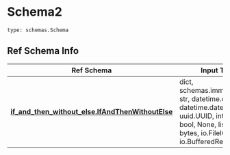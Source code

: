 # Schema2
```
type: schemas.Schema
```

## Ref Schema Info
Ref Schema | Input Type | Output Type
---------- | ---------- | -----------
[**if_and_then_without_else.IfAndThenWithoutElse**](../../../../../../../../../components/schema/if_and_then_without_else.md) | dict, schemas.immutabledict, str, datetime.date, datetime.datetime, uuid.UUID, int, float, bool, None, list, tuple, bytes, io.FileIO, io.BufferedReader | schemas.immutabledict, str, float, int, bool, None, tuple, bytes, io.FileIO
